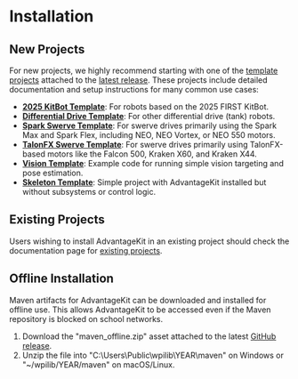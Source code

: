 # Installation

## New Projects

For new projects, we highly recommend starting with one of the [template projects](/category/template-projects) attached to the [latest release](https://github.com/Mechanical-Advantage/AdvantageKit/releases). These projects include detailed documentation and setup instructions for many common use cases:

- **[2025 KitBot Template](../template-projects/kitbot-2025-template.md)**: For robots based on the 2025 FIRST KitBot.
- **[Differential Drive Template](../template-projects/diff-drive-template.md)**: For other differential drive (tank) robots.
- **[Spark Swerve Template](../template-projects/spark-swerve-template.md)**: For swerve drives primarily using the Spark Max and Spark Flex, including NEO, NEO Vortex, or NEO 550 motors.
- **[TalonFX Swerve Template](../template-projects/talonfx-swerve-template.md)**: For swerve drives primarily using TalonFX-based motors like the Falcon 500, Kraken X60, and Kraken X44.
- **[Vision Template](../template-projects/vision-template.md)**: Example code for running simple vision targeting and pose estimation.
- **[Skeleton Template](../template-projects/skeleton-template.md)**: Simple project with AdvantageKit installed but without subsystems or control logic.

## Existing Projects

Users wishing to install AdvantageKit in an existing project should check the documentation page for [existing projects](./existing-projects.md).

## Offline Installation

Maven artifacts for AdvantageKit can be downloaded and installed for offline use. This allows AdvantageKit to be accessed even if the Maven repository is blocked on school networks.

1. Download the "maven_offline.zip" asset attached to the latest [GitHub release](https://github.com/Mechanical-Advantage/AdvantageKit/releases/latest).
2. Unzip the file into "C:\Users\Public\wpilib\YEAR\maven" on Windows or "~/wpilib/YEAR/maven" on macOS/Linux.
